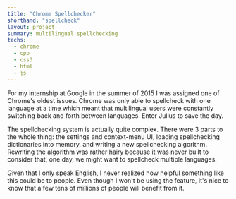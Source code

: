 ```yaml
---
title: "Chrome Spellchecker"
shorthand: "spellcheck"
layout: project
summary: multilingual spellchecking
techs:
  - chrome
  - cpp
  - css3
  - html
  - js
---
```

For my internship at Google in the summer of 2015 I was assigned one of Chrome's oldest issues. Chrome was only able to spellcheck with one language at a time which meant that multilingual users were constantly switching back and forth between languages. Enter Julius to save the day.

The spellchecking system is actually quite complex. There were 3 parts to the whole thing: the settings and context-menu UI, loading spellchecking dictionaries into memory, and writing a new spellchecking algorithm. Rewriting the algorithm was rather hairy because it was never built to consider that, one day, we might want to spellcheck multiple languages.

Given that I only speak English, I never realized how helpful something like this could be to people. Even though I won't be using the feature, it's nice to know that a few tens of millions of people will benefit from it.